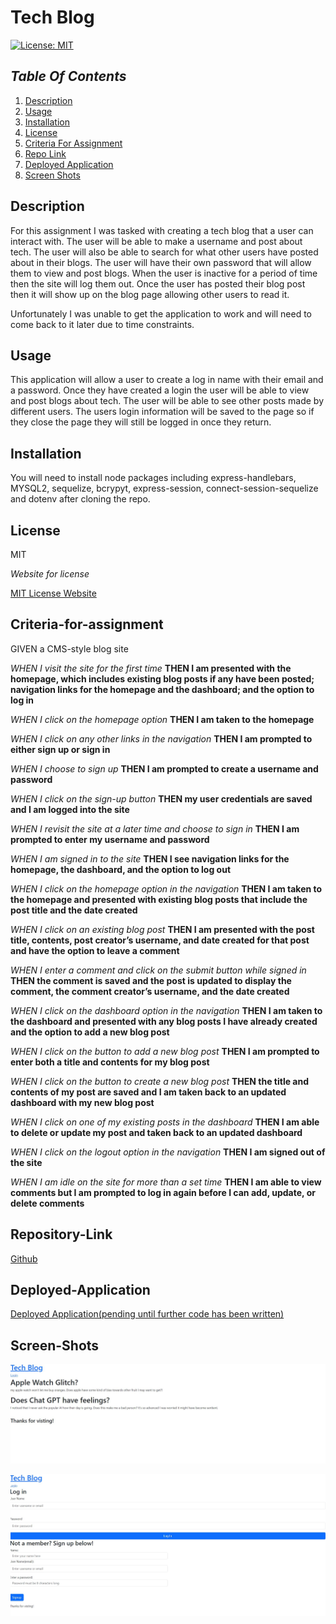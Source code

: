 # Tech Blog

[![License: MIT](https://img.shields.io/badge/License-MIT-yellow.svg)](https://opensource.org/licenses/MIT)

## _Table Of Contents_

1. [Description](#description)
2. [Usage](#usage)
3. [Installation](#installation)
4. [License](#license)
5. [Criteria For Assignment](#criteria-for-assignment)
6. [Repo Link](#repository-link)
7. [Deployed Application](#deployed-application)
8. [Screen Shots](#screen-shots)

## Description

For this assignment I was tasked with creating a tech blog that a user can interact with. The user will be able to make a username and post about tech. The user will also be able to search for what other users have posted about in their blogs. The user will have their own password that will allow them to view and post blogs. When the user is inactive for a period of time then the site will log them out. Once the user has posted their blog post then it will show up on the blog page allowing other users to read it.

Unfortunately I was unable to get the application to work and will need to come back to it later due to time constraints.

## Usage

This application will allow a user to create a log in name with their email and a password. Once they have created a login the user will be able to view and post blogs about tech. The user will be able to see other posts made by different users. The users login information will be saved to the page so if they close the page they will still be logged in once they return.

## Installation

You will need to install node packages including express-handlebars, MYSQL2, sequelize, bcrypyt, express-session, connect-session-sequelize and dotenv after cloning the repo.

## License

MIT

_Website for license_

[MIT License Website](https://mit-license.org/)

## Criteria-for-assignment

GIVEN a CMS-style blog site

*WHEN I visit the site for the first time*
**THEN I am presented with the homepage, which includes existing blog posts if any have been posted; navigation links for the homepage and the dashboard; and the option to log in**

*WHEN I click on the homepage option*
**THEN I am taken to the homepage**

*WHEN I click on any other links in the navigation*
**THEN I am prompted to either sign up or sign in**

*WHEN I choose to sign up*
**THEN I am prompted to create a username and password**

*WHEN I click on the sign-up button*
**THEN my user credentials are saved and I am logged into the site**

*WHEN I revisit the site at a later time and choose to sign in*
**THEN I am prompted to enter my username and password**

*WHEN I am signed in to the site*
**THEN I see navigation links for the homepage, the dashboard, and the option to log out**

*WHEN I click on the homepage option in the navigation*
**THEN I am taken to the homepage and presented with existing blog posts that include the post title and the date created**

*WHEN I click on an existing blog post*
**THEN I am presented with the post title, contents, post creator’s username, and date created for that post and have the option to leave a comment**

*WHEN I enter a comment and click on the submit button while signed in*
**THEN the comment is saved and the post is updated to display the comment, the comment creator’s username, and the date created**

*WHEN I click on the dashboard option in the navigation*
**THEN I am taken to the dashboard and presented with any blog posts I have already created and the option to add a new blog post**

*WHEN I click on the button to add a new blog post*
**THEN I am prompted to enter both a title and contents for my blog post**

*WHEN I click on the button to create a new blog post*
**THEN the title and contents of my post are saved and I am taken back to an updated dashboard with my new blog post**

*WHEN I click on one of my existing posts in the dashboard*
**THEN I am able to delete or update my post and taken back to an updated dashboard**

*WHEN I click on the logout option in the navigation*
**THEN I am signed out of the site**

*WHEN I am idle on the site for more than a set time*
**THEN I am able to view comments but I am prompted to log in again before I can add, update, or delete comments**

## Repository-Link

[Github](https://github.com/PintoDrop/techblog)

## Deployed-Application

[Deployed Application(pending until further code has been written)]()

## Screen-Shots

![Home Page Image](./images/homepage.JPG)

![Login/Signup image](./images/login-signup.JPG)
